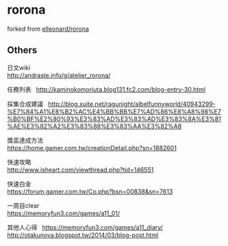 # rorona

forked from [elleonard/rorona](https://github.com/elleonard/rorona)

## Others

日文wiki  
http://andraste.info/g/atelier_rorona/

任務列表  
http://kaminokomoriuta.blog131.fc2.com/blog-entry-30.html

採集合成建議  
http://blog.xuite.net/ragunight/albelfunnyworld/40943299-%E7%84%A1%E8%B2%AC%E4%BB%BB%E7%AD%86%E8%A8%98%E7%B0%BF%E2%80%93%E3%83%AD%E3%83%AD%E3%83%8A%E3%81%AE%E3%82%A2%E3%83%88%E3%83%AA%E3%82%A8

獎盃達成方法  
https://home.gamer.com.tw/creationDetail.php?sn=1882601

快速攻略  
http://www.isheart.com/viewthread.php?tid=146551

快速白金  
https://forum.gamer.com.tw/Co.php?bsn=00838&sn=7613

一周目clear  
https://memoryfun3.com/games/a11_01/

其他人心得  
https://memoryfun3.com/games/a11_diary/  
http://otakunova.blogspot.tw/2014/03/blog-post.html
